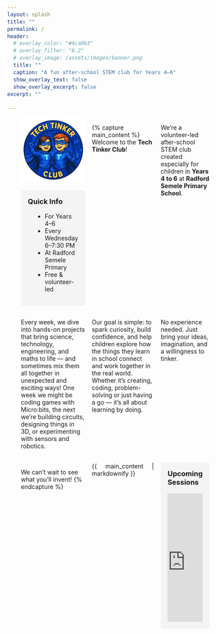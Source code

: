 ```yaml
---
layout: splash
title: ""
permalink: /
header:
  # overlay_color: "#4ca0b3"
  # overlay_filter: "0.2"
  # overlay_image: /assets/images/banner.png
  title: ""
  caption: "A fun after-school STEM club for Years 4–6"
  show_overlay_text: false
  show_overlay_excerpt: false
excerpt: ""

---
```


<style>

 #main {
    max-width: 100% !important;
    width: 80%;
    padding-left: 0;
    padding-right: 0;
  }

  .page__content {
    max-width: 100% !important;
    width: 100% !important;
    padding-left: 0;
    padding-right: 0;
  }
  
  .calendar-embed {
    max-width: 100%;
    overflow: hidden;
  }

  .calendar-embed iframe {
    display: block;
    width: 100%;
    max-width: 100%;
    height: 300px;
    border: none;
  }

  @media (min-width: 768px) {
    .layout-container {
      display: grid;
      grid-template-columns: 1.5fr 2fr 1.5fr;
      gap: 1rem;
      padding: 0 2rem;
    }

    .sidebar-adjust,
    .calendar-adjust {
      width: 100%;
    }

    .main-column {
      text-align: justify;
    }

    .page__content {
      max-width: none;
      width: 100%;
      padding: 0;
    }
  }
</style>

<div class="layout-container">

  <!-- LEFT SIDEBAR COLUMN -->
  <div class="sidebar-adjust">
    <img src="/assets/images/logo300px.png" alt="Tech Tinker Club Logo" style="width: 100%; border-radius: 8px; margin-bottom: 1rem;">
    <div style="background: #f4f4f4; padding: 1rem; border-radius: 6px;">
      <h3 style="margin-top: 0;">Quick Info</h3>
      <ul style="margin-left: 1rem;">
        <li>For Years 4–6</li>
        <li>Every Wednesday 6–7:30 PM</li>
        <li>At Radford Semele Primary</li>
        <li>Free & volunteer-led</li>
      </ul>
    </div>
  </div>

  <!-- MIDDLE CONTENT COLUMN -->
  {% capture main_content %}
  Welcome to the **Tech Tinker Club**!

  We’re a volunteer-led after-school STEM club created especially for children in **Years 4 to 6** at **Radford Semele Primary School**.

  Every week, we dive into hands-on projects that bring science, technology, engineering, and maths to life — and sometimes mix them all together in unexpected and exciting ways! One week we might be coding games with Micro:bits, the next we’re building circuits, designing things in 3D, or experimenting with sensors and robotics.

  Our goal is simple: to spark curiosity, build confidence, and help children explore how the things they learn in school connect and work together in the real world. Whether it’s creating, coding, problem-solving or just having a go — it’s all about learning by doing.

  No experience needed. Just bring your ideas, imagination, and a willingness to tinker.

  We can’t wait to see what you’ll invent!
  {% endcapture %}

<div class="main-column" style="flex: 4 1 1200px; text-align: justify;">
  {{ main_content | markdownify }}
</div>


  <!-- RIGHT COLUMN: Calendar Embed -->
  <!-- RIGHT COLUMN: Calendar Embed -->
<div class="calendar-adjust">
  <div style="background: #f4f4f4; padding: 1rem; border-radius: 6px;">
    <h3 style="margin-top: 0;">Upcoming Sessions</h3>
    <div class="calendar-embed">
      <iframe 
        src="https://calendar.google.com/calendar/embed?src=techtinkerclub%40gmail.com&ctz=Europe%2FLondon&mode=AGENDA"
        scrolling="no">
      </iframe>
    </div>
  </div>
</div>



